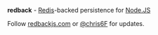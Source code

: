 **redback** - [Redis](http://redis.io/)-backed persistence for [Node.JS](http://nodejs.org/)

Follow [redbackjs.com](http://redbackjs.com/) or [@chris6F](twitter.com/chris6F) for updates.
